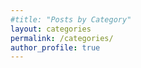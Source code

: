 ```yaml
---
#title: "Posts by Category"
layout: categories
permalink: /categories/
author_profile: true
---
```


